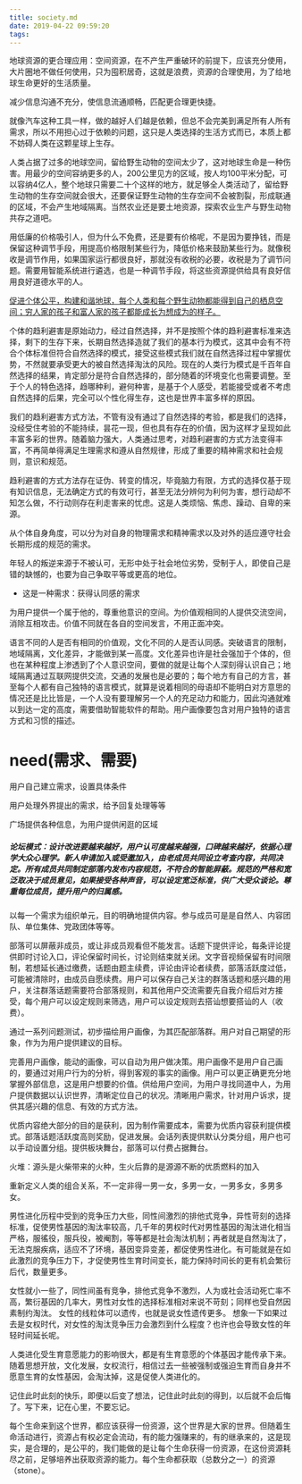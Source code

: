 ```yaml
---
title: society.md
date: 2019-04-22 09:59:20
tags:
---
```

地球资源的更合理应用：空间资源，在不产生严重破环的前提下，应该充分使用，大片圈地不做任何使用，只为囤积居奇，这就是浪费，资源的合理使用，为了给地球生命更好的生活质量。

减少信息沟通不充分，使信息流通顺畅，匹配更合理更快捷。

就像汽车这种工具一样，做的越好人们越是依赖，但总不会完美到满足所有人所有需求，所以不用担心过于依赖的问题，这只是人类选择的生活方式而已，本质上都不妨碍人类在这颗星球上生存。

人类占据了过多的地球空间，留给野生动物的空间太少了，这对地球生命是一种伤害。用最少的空间容纳更多的人，200公里见方的区域，按人均100平米分配，可以容纳4亿人，整个地球只需要二十个这样的地方，就足够全人类活动了，留给野生动物的生存空间就会很大，还要保证野生动物的生存空间不会被割裂，形成联通的区域，不会产生地域隔离。当然农业还是要土地资源，探索农业生产与野生动物共存之道吧。  

用低廉的价格吸引人，但为什么不免费，还是要有价格呢，不是因为要挣钱，而是保留这种调节手段，用提高价格限制某些行为，降低价格来鼓励某些行为。就像税收是调节作用，如果国家运行都很良好，那就没有收税的必要，收税是为了调节问题。需要用智能系统进行遴选，也是一种调节手段，将这些资源提供给具有良好信用良好道德水平的人。  

<u>促进个体公平，构建和谐地球，每个人类和每个野生动物都能得到自己的栖息空间；穷人家的孩子和富人家的孩子都能成长为想成为的样子。</u>

个体的趋利避害是原始动力，经过自然选择，并不是按照个体的趋利避害标准来选择，剩下的生存下来，长期自然选择造就了我们的基本行为模式，这其中会有不符合个体标准但符合自然选择的模式，接受这些模式我们就在自然选择过程中掌握优势，不然就要承受更大的被自然选择淘汰的风险。现在的人类行为模式是千百年自然选择的结果，肯定部分是符合自然选择的，部分随着的环境变化也需要调整。至于个人的特色选择，趋哪种利，避何种害，是基于个人感受，若能接受或者不考虑自然选择的后果，完全可以个性化得生存，这也是世界丰富多样的原因。

我们的趋利避害方式方法，不管有没有通过了自然选择的考验，都是我们的选择，没经受住考验的不能持续，昙花一现，但也具有存在的价值，因为这样才呈现如此丰富多彩的世界。随着脑力强大，人类通过思考，对趋利避害的方式方法变得丰富，不再简单得满足生理需求和遵从自然规律，形成了重要的精神需求和社会规则，意识和规范。

趋利避害的方式方法存在证伪、转变的情况，毕竟脑力有限，方式的选择仅基于现有知识信息，无法确定方式的有效可行，甚至无法分辨何为利何为害，想行动却不知怎么做，不行动则存在利走害来的忧虑。这是人类烦恼、焦虑、躁动、自卑的来源。

从个体自身角度，可以分为对自身的物理需求和精神需求以及对外的适应遵守社会长期形成的规范的需求。

年轻人的叛逆来源于不被认可，无形中处于社会地位劣势，受制于人，即使自己是错的缺憾的，也要为自己争取平等或更高的地位。

- 这是一种需求：获得认同感的需求

为用户提供一个属于他的，尊重他意识的空间。为价值观相同的人提供交流空间，消除互相攻击。价值不同就在各自的空间发言，不用正面冲突。

语言不同的人是否有相同的价值观，文化不同的人是否认同感。突破语言的限制，地域隔离，文化差异，才能做到某一高度。文化差异也许是社会强加于个体的，但也在某种程度上渗透到了个人意识空间，要做的就是让每个人深刻得认识自己；地域隔离通过互联网提供交流，交通的发展也是必要的；每个地方有自己的方言，甚至每个人都有自己独特的语言模式，就算是说着相同的母语却不能明白对方意思的情况还是比比皆是，一个人没有要理解另一个人的充足动力和能力，因此沟通就难以到达一定的高度，需要借助智能软件的帮助。用户画像要包含对用户独特的语言方式和习惯的描述。

# need(需求、需要)
用户自己建立需求，设置具体条件

用户处理外界提出的需求，给予回复处理等等

广场提供各种信息，为用户提供闲逛的区域


##### 论坛模式：设计改进要越来越好，用户认可度越来越强，口碑越来越好，依据心理学大众心理学。新人申请加入或受邀加入，由老成员共同设立考查内容，共同决定。所有成员共同制定部落内发布内容规范，不符合的智能屏蔽。规范的严格和宽泛取决于成员意见，如果接受各种声音，可以设定宽泛标准，供广大受众谈论。尊重每位成员，提升用户的归属感。

以每一个需求为组织单元，目的明确地提供内容。参与成员可是是自然人、内容团队、单位集体、党政团体等等。

部落可以屏蔽非成员，或让非成员观看但不能发言。话题下提供评论，每条评论提供即时讨论入口，评论保留时间长，讨论则结束就关闭。文字音视频保留有时间限制，若想延长通过缴费，话题由题主续费，评论由评论者续费，部落活跃度过低，可能被清除时，由成员自愿续费。用户可以保存自己关注的群落话题和感兴趣的用户，关注群落话题需要符合部落规则，和其他用户交流需要先自我介绍后对方接受，每个用户可以设定规则来筛选，用户可以设定规则去搭讪想要搭讪的人（收费）。

通过一系列问题测试，初步描绘用户画像，为其匹配部落群。用户对自己期望的形象，作为为用户提供建议的目标。

完善用户画像，能动的画像，可以自动为用户做决策。用户画像不是用户自己画的，要通过对用户行为的分析，得到客观的事实的画像。用户可以更正确更充分地掌握外部信息，这是用户想要的价值。供给用户空间，为用户寻找同道中人，为用户提供数据以认识世界，清晰定位自己的状况。清晰用户需求，针对用户诉求，提供其感兴趣的信息、有效的方式方法。

优质内容绝大部分的目的是获利，因为制作需要成本，需要为优质内容获利提供模式。部落话题活跃度高则奖励，促进发展。会话列表提供默认分类分组，用户也可以手动设置分组。提供板块舞台，部落可以付费占据舞台。

火堆：源头是火柴带来的火种，生火后靠的是源源不断的优质燃料的加入

重新定义人类的组合关系，不一定非得一男一女，多男一女，一男多女，多男多女。

男性进化历程中受到的竞争压力大些，同性间激烈的排他式竞争，异性苛刻的选择标准，促使男性基因的淘汰率较高，几千年的男权时代对男性基因的淘汰进化相当严格，服徭役，服兵役，被阉割，等等都是社会淘汰机制；再者就是自然淘汰了，无法克服疾病，适应不了环境，基因变异变差，都促使男性进化。有可能就是在如此激烈的竞争压力下，才促使男性生育时间变长，能力保持时间长的更有机会繁衍后代，数量更多。

女性就小一些了，同性间虽有竞争，排他式竞争不激烈，人为或社会活动死亡率不高，繁衍基因的几率大，男性对女性的选择标准相对来说不苛刻；同样也受自然因素制约淘汰。
女性的线粒体可以遗传，也就是说女性遗传更多。
想象一下如果过去是女权时代，对女性的淘汰竞争压力会激烈到什么程度？也许也会导致女性的年轻时间延长呢。

人类进化受生育意愿能力的影响很大，都是有生育意愿的个体基因才能传承下来。随着思想开放，文化发展，女权流行，相信过去一些被强制或强迫生育而自身并不愿意生育的女性基因，会淘汰掉，这是促使人类进化的。

记住此时此刻的快乐，即便以后变了想法，记住此时此刻的得到，以后就不会后悔了。写下来，记在心里，不要忘记。

每个生命来到这个世界，都应该获得一份资源，这个世界是大家的世界。但随着生命活动进行，资源占有权必定会流动，有的能力强赚来的，有的继承来的，这是现实，是合理的，是公平的，我们能做的是让每个生命获得一份资源，在这份资源耗尽之前，足够培养出获取资源的能力。每个生命都获取（总数分之一）的资源（stone）。













